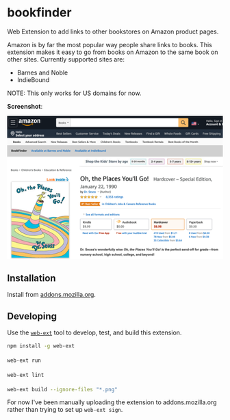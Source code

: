 # bookfinder

Web Extension to add links to other bookstores on Amazon product pages.

Amazon is by far the most popular way people share links to books. This
extension makes it easy to go from books on Amazon to the same book on other sites. Currently supported sites are:

- Barnes and Noble
- IndieBound

NOTE: This only works for US domains for now.

**Screenshot**:

![Bookfinder on Amazon](bookfinder.png)

## Installation

Install from [addons.mozilla.org][amo].

[amo]: https://addons.mozilla.org/en-US/firefox/addon/bookfinder/

## Developing

Use the [`web-ext`](https://github.com/mozilla/web-ext) tool to develop, test,
and build this extension.

```sh
npm install -g web-ext

web-ext run

web-ext lint

web-ext build --ignore-files "*.png"
```

For now I've been manually uploading the extension to addons.mozilla.org rather
than trying to set up `web-ext sign`.
